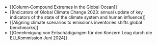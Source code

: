 - [[Column‐Compound Extremes in the Global Ocean]]
- [[Indicators of Global Climate Change 2023: annual update of key indicators of the state of the climate system and human influence]]
- [[Aligning climate scenarios to emissions inventories shifts global benchmarks]]
- [[Genehmigung von Entschädigungen für den Konzern Leag durch die EU_Kommission Juni 2024]]